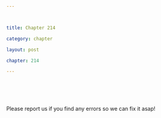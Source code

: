 ```yaml
---



title: Chapter 214

category: chapter

layout: post

chapter: 214

---
```




<br><br><br><br>
Please report us if you find any errors so we can fix it asap!